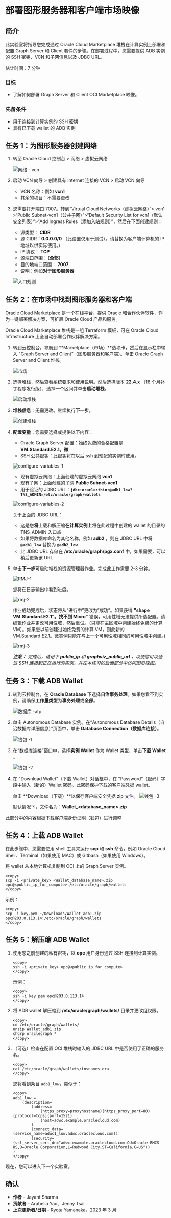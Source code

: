 # 部署图形服务器和客户端市场映像

## 简介

此实验室将指导您完成通过 Oracle Cloud Marketplace 堆栈在计算实例上部署和配置 Graph Server 和 Client 套件的步骤。在部署过程中，您需要提供 ADB 实例的 SSH 密钥、VCN 和子网信息以及 JDBC URL。

估计时间：7 分钟

### 目标

*   了解如何部署 Graph Server 和 Client OCI Marketplace 映像。

### 先备条件

*   用于连接到计算实例的 SSH 密钥
*   具有已下载 wallet 的 ADB 实例

## 任务 1：为图形服务器创建网络

1.  转至 Oracle Cloud 控制台 > 网络 > 虚拟云网络
    
    ![网络 - vcn](https://oracle-livelabs.github.io/common/images/console/networking-vcn.png)
    
2.  启动 VCN 向导 > 创建具有 Internet 连接的 VCN > 启动 VCN 向导
    
    *   VCN 名称：例如 **vcn1**
    *   其余的项目：不需要更改
3.  您需要打开端口 7007。转到“Virtual Cloud Networks（虚拟云网络）”> vcn1 >“Public Subnet-vcn1（公共子网）”>“Default Security List for vcn1（默认安全列表）”>“Add Ingress Rules（添加入站规则）”，然后在下面创建规则：
    
    *   源类型： **CIDR**
    *   源 CIDR：**0.0.0.0/0** （此设置仅用于测试）。请替换为客户端计算机的 IP 地址以供实际使用。)
    *   IP 协议： **TCP**
    *   源端口范围：**（全部）**
    *   目的地端口范围： **7007**
    *   说明：例如**对于图形服务器**
    
    ![入口规则](images/ingress-rule.png)
    

## 任务 2：在市场中找到图形服务器和客户端

Oracle Cloud Marketplace 是一个在线平台，提供 Oracle 和合作伙伴软件，作为一键部署解决方案，可扩展 Oracle Cloud 产品和服务。

Oracle Cloud Marketplace 堆栈是一组 Terraform 模板，可在 Oracle Cloud Infrastructure 上全自动部署合作伙伴解决方案。

1.  转到云控制台。导航到 **Marketplace（市场）**选项卡，然后在显示栏中输入 "Graph Server and Client"（图形服务器和客户端）。单击 Oracle Graph Server and Client 堆栈。
    
    ![市场](images/marketplace.png)
    
2.  选择堆栈，然后查看系统要求和使用说明。然后选择版本 **22.4.x** （18 个月补丁程序发行版），选择一个区间并单击**启动堆栈**。
    
    ![启动堆栈](images/launch-stack.png)
    
3.  **堆栈信息**：无需更改。继续执行**下一步**。
    
    ![创建堆栈](images/create-stack.png)
    
4.  **配置变量**：您需要选择或提供以下内容：
    
    *   Oracle Graph Server 配置：始终免费的合格配置是 **VM.Standard.E2.1。微**
    *   SSH 公共密钥：此密钥将在以后 ssh 到预配的实例时使用。
    
    ![configure-variables-1](images/configure-variables-1.png)
    
    *   现有虚拟云网络：上面创建的虚拟云网络 **vcn1**
    *   现有子网：上面创建的子网 **Public Subnet-vcn1**
    *   用于验证的 JDBC URL：**`jdbc:oracle:thin:@adb1_low?TNS_ADMIN=/etc/oracle/graph/wallets`**
    
    ![configure-variables-2](images/configure-variables-2.png)
    
    关于上面的 JDBC URL：
    
    *   这是您**将**上载和解压缩**在计算实例上**将在此过程中创建的 wallet 的目录的 TNS\_ADMIN 入口点
    *   如果将数据库命名为其他名称，例如 **adb2** ，则在 JDBC URL 中将 **`@adb1_low`** 替换为 **`@adb2_low`**
    *   此 JDBC URL 存储在 **/etc/oracle/graph/pgx.conf** 中，如果需要，可以稍后更新该 URL
5.  单击**下一步**可启动堆栈的资源管理器作业。完成此工作需要 2-3 分钟。
    
    ![RMJ-1](images/rmj-1.png)
    
    您将在日志输出中看到进度。
    
    ![rmj-2](images/rmj-2.png)
    
    作业成功完成后，状态将从“进行中”更改为“成功”。如果获得 **"shape VM.Standard.E2.1”。找不到 Micro"** 错误，可用性域无法提供所选配置。请编辑作业并更改可用性域，然后重试。（只能在主区域中创建始终免费的计算 VM）。如果您以前创建过始终免费的计算 VM，则此新的 VM.Standard.E2.1。微实例只能在与上一个可用性域相同的可用性域中创建。)
    
    ![rmj-3](images/rmj-3.png)
    
    _**注意：**_ _完成后，请记下 **public\_ip** 和 **graphviz\_public\_url** ，以便您可以通过 SSH 连接到正在运行的实例，并在本练习的后面部分中访问图形视图。_
    

## 任务 3：下载 ADB Wallet

1.  转到云控制台，在 **Oracle Database** 下选择**自治事务处理**。如果您看不到实例，请确保**工作量类型**为**事务处理**或**全部**。
    
    ![数据库 -atp](https://oracle-livelabs.github.io/common/images/console/database-atp.png)
    
2.  单击 Autonomous Database 实例。在“Autonomous Database Details（自治数据库详细信息）”页面中，单击 **Database Connection（数据库连接）**。
    
    ![钱包 -1](images/wallet-1.png)
    
3.  在“数据库连接”窗口中，选择**实例 Wallet** 作为 Wallet 类型，单击**下载 Wallet** 。
    
    ![钱包 -2](images/wallet-2.png)
    
4.  在 "Download Wallet"（下载 Wallet）对话框中，在 "Password"（密码）字段中输入（新的）Wallet 密码。此密码保护下载的客户端凭据 wallet。
    
    单击 **Download（下载）**以保存客户端安全凭据 zip 文件。 ![钱包 -3](images/wallet-3.png)
    
    默认情况下，文件名为：**Wallet\_<database\_name>.zip**
    

此部分中的内容根据[下载客户端身份证明（钱包）](https://docs.oracle.com/en/cloud/paas/autonomous-data-warehouse-cloud/user/connect-download-wallet.html#GUID-B06202D2-0597-41AA-9481-3B174F75D4B1)进行调整

## 任务 4：上载 ADB Wallet

在此步骤中，您需要使用 shell 工具来运行 **scp** 和 **ssh** 命令，例如 Oracle Cloud Shell、Terminal（如果使用 MAC）或 Gitbash（如果使用 Windows）。

将 wallet 从本地计算机复制到 OCI 上的 Graph Server 实例。

    <copy>
    scp -i <private_key> <Wallet_database_name>.zip opc@<public_ip_for_compute>:/etc/oracle/graph/wallets
    </copy>
    

示例：

    <copy>
    scp -i key.pem ~/Downloads/Wallet_adb1.zip opc@203.0.113.14:/etc/oracle/graph/wallets
    </copy>
    

## 任务 5：解压缩 ADB Wallet

1.  使用您之前创建的私有密钥，以 **opc** 用户身份通过 SSH 连接到计算实例。
    
        <copy>
        ssh -i <private_key> opc@<public_ip_for_compute>
        </copy>
        
    
    示例：
    
        <copy>
        ssh -i key.pem opc@203.0.113.14
        </copy>
        
2.  将 ADB wallet 解压缩到 **/etc/oracle/graph/wallets/** 目录并更改组权限。
    
        <copy>
        cd /etc/oracle/graph/wallets/
        unzip Wallet_adb1.zip
        chgrp oraclegraph *
        </copy>
        
3.  （可选）检查在配置 OCI 堆栈时输入的 JDBC URL 中是否使用了正确的服务名。
    
        <copy>
        cat /etc/oracle/graph/wallets/tnsnames.ora
        </copy>
        
    
    您将看到条目 `adb1_low`，类似于：
    
        <copy>
        adb1_low =
            (description=
                (address=
                    (https_proxy=proxyhostname)(https_proxy_port=80)(protocol=tcps)(port=1521)
                    (host=adwc.example.oraclecloud.com)
                )
                (connect_data=(service_name=adwc1_low.adwc.oraclecloud.com))
                (security=(ssl_server_cert_dn="adwc.example.oraclecloud.com,OU=Oracle BMCS US,O=Oracle Corporation,L=Redwood City,ST=California,C=US"))
        )
        </copy>
        

现在，您可以进入下一个实验室。

## 确认

*   **作者** - Jayant Sharma
*   **贡献者** - Arabella Yao、Jenny Tsai
*   **上次更新者/日期** - Ryota Yamanaka，2023 年 3 月